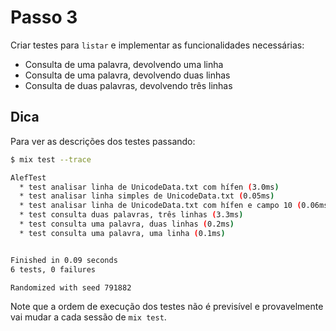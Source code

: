 # Passo 3

Criar testes para `listar` e implementar as funcionalidades necessárias:

* Consulta de uma palavra, devolvendo uma linha
* Consulta de uma palavra, devolvendo duas linhas
* Consulta de duas palavras, devolvendo três linhas

## Dica

Para ver as descrições dos testes passando:

```bash
$ mix test --trace

AlefTest
  * test analisar linha de UnicodeData.txt com hífen (3.0ms)
  * test analisar linha simples de UnicodeData.txt (0.05ms)
  * test analisar linha de UnicodeData.txt com hífen e campo 10 (0.06ms)
  * test consulta duas palavras, três linhas (3.3ms)
  * test consulta uma palavra, duas linhas (0.2ms)
  * test consulta uma palavra, uma linha (0.1ms)


Finished in 0.09 seconds
6 tests, 0 failures

Randomized with seed 791882
```

Note que a ordem de execução dos testes não é previsível e provavelmente vai mudar a cada sessão de `mix test`.
